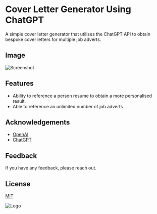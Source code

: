 
# Cover Letter Generator Using ChatGPT

A simple cover letter generator that utilises the ChatGPT API to obtain bespoke cover letters for multiple job adverts. 


## Image

![Screenshot](https://i.gyazo.com/8cf3c0f2132d604a0aae9498246bc96d.png)


## Features

- Ability to reference a person resume to obtain a more personalised result.
- Able to reference an unlimited number of job adverts



## Acknowledgements

 - [OpenAI](https://github.com/openai/openai-python)
 - [ChatGPT](https://openai.com/blog/chatgpt)



## Feedback

If you have any feedback, please reach out.


## License

[MIT](https://choosealicense.com/licenses/mit/)


![Logo](https://www.techthirsty.com/wp-content/uploads/2022/12/ChatGPT-has-Everybody-Talking-to-it-as-Soon-as-it-was-Launched-by-OpenAI.png)

